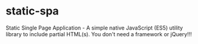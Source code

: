 # static-spa
Static Single Page Application - A simple native JavaScript (ES5) utility library to include partial HTML(s). You don't need a framework or jQuery!!!
